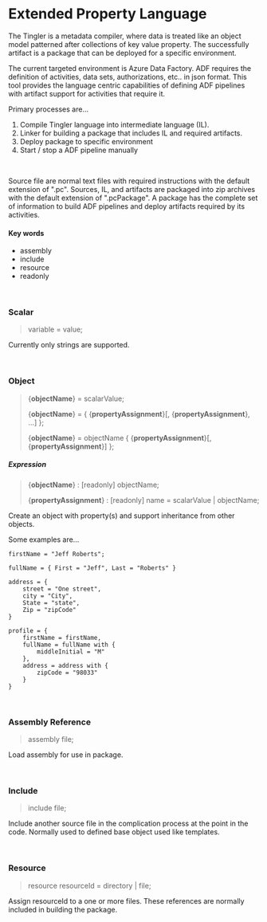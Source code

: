 ﻿# Extended Property Language

The Tingler is a metadata compiler, where data is treated like an object model patterned after collections of key value property.
The successfully artifact is a package that can be deployed for a specific environment.

The current targeted environment is Azure Data Factory.  ADF requires the definition of activities, data sets, authorizations, etc.. in
json format.  This tool provides the language centric capabilities of defining ADF pipelines with artifact support for activities
that require it.

Primary processes are...

1. Compile Tingler language into intermediate language (IL).
2. Linker for building a package that includes IL and required artifacts.
3. Deploy package to specific environment
4. Start / stop a ADF pipeline manually

<br>

Source file are normal text files with required instructions with the default extension of ".pc".
Sources, IL, and artifacts are packaged into zip archives with the default extension of ".pcPackage".
A package has the complete set of information to build ADF pipelines and deploy artifacts required by its activities.


#### Key words

* assembly
* include
* resource
* readonly

<br>

### Scalar


> variable = value;

Currently only strings are supported.

<br>

### Object

> \{**objectName**} = scalarValue;
> 
> \{**objectName**} = { \{**propertyAssignment**}[, \{**propertyAssignment**}, ...] };
> 
> \{**objectName**} = objectName { \{**propertyAssignment**}[, \{**propertyAssignment**}] };

##### Expression

>\{**objectName**} : [readonly] objectName;
>
>\{**propertyAssignment**} : [readonly] name = scalarValue | objectName;


Create an object with property(s) and support inheritance from other objects.

Some examples are...

```
firstName = "Jeff Roberts";

fullName = { First = "Jeff", Last = "Roberts" }

address = {
    street = "One street",
    city = "City",
    State = "state",
    Zip = "zipCode"
}

profile = {
    firstName = firstName,
    fullName = fullName with {
        middleInitial = "M"
    },
    address = address with {
        zipCode = "98033"
    }
}

```

<br>

### Assembly Reference

> assembly file;

Load assembly for use in package.

<br>

### Include

> include file;

Include another source file in the complication process at the point in the code.  Normally used to defined
base object used like templates.

<br>

### Resource

> resource resourceId = directory | file;

Assign resourceId to a one or more files.  These references are normally included in building the package.

<br>
